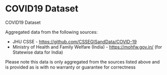 # COVID19 Dataset
COVID19 Dataset

Aggregated data from the following sources:

* JHU CSSE - https://github.com/CSSEGISandData/COVID-19
* Ministry of Health and Family Welfare (India) - https://mohfw.gov.in/ (for Statewise data for India)

Please note this data is only aggregated from the sources listed above and is provided as is with no warranty or guarantee for correctness
